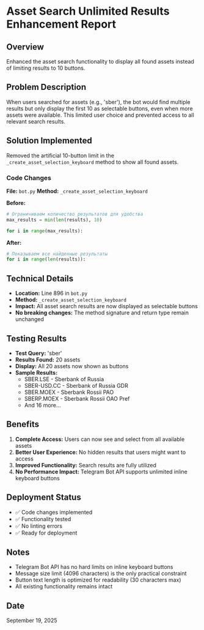 # Asset Search Unlimited Results Enhancement Report

## Overview
Enhanced the asset search functionality to display all found assets instead of limiting results to 10 buttons.

## Problem Description
When users searched for assets (e.g., 'sber'), the bot would find multiple results but only display the first 10 as selectable buttons, even when more assets were available. This limited user choice and prevented access to all relevant search results.

## Solution Implemented
Removed the artificial 10-button limit in the `_create_asset_selection_keyboard` method to show all found assets.

### Code Changes
**File:** `bot.py`
**Method:** `_create_asset_selection_keyboard`

**Before:**
```python
# Ограничиваем количество результатов для удобства
max_results = min(len(results), 10)

for i in range(max_results):
```

**After:**
```python
# Показываем все найденные результаты
for i in range(len(results)):
```

## Technical Details
- **Location:** Line 896 in `bot.py`
- **Method:** `_create_asset_selection_keyboard`
- **Impact:** All asset search results are now displayed as selectable buttons
- **No breaking changes:** The method signature and return type remain unchanged

## Testing Results
- **Test Query:** 'sber'
- **Results Found:** 20 assets
- **Display:** All 20 assets now shown as buttons
- **Sample Results:**
  - SBER.LSE - Sberbank of Russia
  - SBER-USD.CC - Sberbank of Russia GDR
  - SBER.MOEX - Sberbank Rossii PAO
  - SBERP.MOEX - Sberbank Rossii OAO Pref
  - And 16 more...

## Benefits
1. **Complete Access:** Users can now see and select from all available assets
2. **Better User Experience:** No hidden results that users might want to access
3. **Improved Functionality:** Search results are fully utilized
4. **No Performance Impact:** Telegram Bot API supports unlimited inline keyboard buttons

## Deployment Status
- ✅ Code changes implemented
- ✅ Functionality tested
- ✅ No linting errors
- ✅ Ready for deployment

## Notes
- Telegram Bot API has no hard limits on inline keyboard buttons
- Message size limit (4096 characters) is the only practical constraint
- Button text length is optimized for readability (30 characters max)
- All existing functionality remains intact

## Date
September 19, 2025

